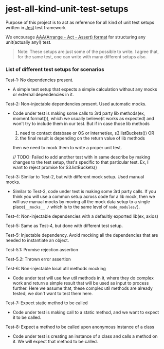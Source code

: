 # jest-all-kind-unit-test-setups

Purpose of this project is to act as reference for all kind of unit test setups written in [Jest](https://jestjs.io/) test framework

We encourage [AAA(Arrange - Act - Assert) format](http://wiki.c2.com/?ArrangeActAssert) for structuring any unit(actually any!) test.

> Note: These setups are just some of the possible to write. I agree that, for the same test, one can write with many different setups also.

### List of different test setups for scenarios

Test-1: No dependencies present.

- A simple test setup that expects a simple calculation without any mocks or external dependencies in it.

Test-2: Non-injectable dependencies present. Used automatic mocks.

- Code under test is making some calls to 3rd party lib methods(ex, moment.format()), which we usually believe(it works as expected) and won't try to include them in our test. But if in case those lib methods
  1. need to contact database or OS or internet(ex, s3.listBuckets()) OR
  2. the final result is depending on the return value of lib methods
     
  then we need to mock them to write a proper unit test.
  
  // TODO: Failed to add another test with in same describe by making changes to the test setup, that's specific to that particular test. Ex, I want to reject promise for S3.listBuckets()

Test-3: Similar to Test-2, but with different mock setup. Used manual mocks.
 - Similar to Test-2, code under test is making some 3rd party calls. If you think you will use a common setup across code for a lib mock, then we will use manual mocks by moving all the mock data setup to a single place(`__mocks__ /` which is to the same level of `node_modules/`).

Test-4: Non-injectable dependencies with a defaultly exported lib(ex, axios)

Test-5: Same as Test-4, but done with different test setup.

Test-5: Injectable dependency. Avoid mocking all the dependencies that are needed to instantiate an object.

Test-5.1: Promise rejection assertion

Test-5.2: Thrown error assertion

Test-6: Non-injectable local util methods mocking
 - Code under test will use few util methods in it, where they do complex work and return a simple result that will be used as input to process further. Here we assume that, these complex util methods are already tested, we don't want to test them here.

Test-7: Expect static method to be called
 - Code under test is making call to a static method, and we want to expect it to be called.

Test-8: Expect a method to be called upon anonymous instance of a class
 - Code under test is creating an instance of a class and calls a method on it. We will expect that method to be called.
